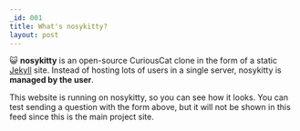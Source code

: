 ```yaml
---
_id: 001
title: What's nosykitty?
layout: post
---
```

 
:smiley_cat: **nosykitty** is an open-source CuriousCat clone in the form of a static [Jekyll](https://jekyllrb.com) site. Instead of hosting lots of users in a single server, nosykitty is **managed by the user**. 

This website is running on nosykitty, so you can see how it looks. You can test sending a question with the form above, but it will not be shown in this feed since this is the main project site.
